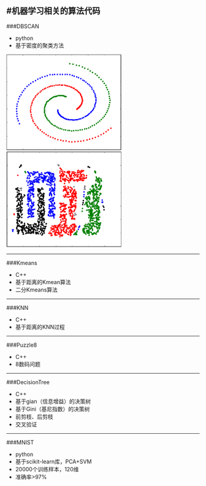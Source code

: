 #机器学习相关的算法代码
---
###DBSCAN
- python
- 基于密度的聚类方法

<img src="https://github.com/xiaonimo/MachineLearning/blob/master/DBSCAN/result.PNG" width=300 height=250/><img src="https://github.com/xiaonimo/MachineLearning/blob/master/DBSCAN/result2.PNG" width=300 height=250/>

---
###Kmeans
- C++
- 基于距离的Kmean算法
- 二分Kmeans算法

---
###KNN
- C++
- 基于距离的KNN过程

---

###Puzzle8
- C++
- 8数码问题

---


###DecisionTree
- C++
- 基于gian（信息增益）的决策树
- 基于Gini（基尼指数）的决策树
- 前剪枝、后剪枝
- 交叉验证

---


###MNIST
- python
- 基于scikit-learn库，PCA+SVM
- 20000个训练样本，120维
- 准确率>97%
